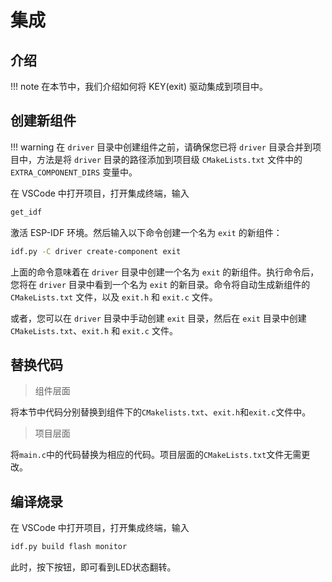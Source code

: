 # 集成

## 介绍

!!! note
    在本节中，我们介绍如何将 KEY(exit) 驱动集成到项目中。

## 创建新组件

!!! warning
    在 `driver` 目录中创建组件之前，请确保您已将 `driver` 目录合并到项目中，方法是将 `driver` 目录的路径添加到项目级 `CMakeLists.txt` 文件中的 `EXTRA_COMPONENT_DIRS` 变量中。

在 VSCode 中打开项目，打开集成终端，输入

```bash
get_idf 
```

激活 ESP-IDF 环境。然后输入以下命令创建一个名为 `exit` 的新组件：

```bash
idf.py -C driver create-component exit
```

上面的命令意味着在 `driver` 目录中创建一个名为 `exit` 的新组件。执行命令后，您将在 `driver` 目录中看到一个名为 `exit` 的新目录。命令将自动生成新组件的 `CMakeLists.txt` 文件，以及 `exit.h` 和 `exit.c` 文件。

或者，您可以在 `driver` 目录中手动创建 `exit` 目录，然后在 `exit` 目录中创建 `CMakeLists.txt`、`exit.h` 和 `exit.c` 文件。

## 替换代码

> 组件层面

将本节中代码分别替换到组件下的`CMakelists.txt`、`exit.h`和`exit.c`文件中。

> 项目层面

将`main.c`中的代码替换为相应的代码。项目层面的`CMakeLists.txt`文件无需更改。

## 编译烧录

在 VSCode 中打开项目，打开集成终端，输入

```bash
idf.py build flash monitor
```
此时，按下按钮，即可看到LED状态翻转。

